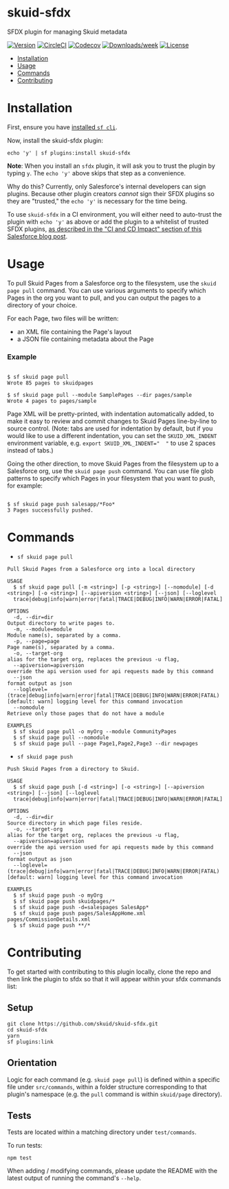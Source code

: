skuid-sfdx
==========

SFDX plugin for managing Skuid metadata

[![Version](https://img.shields.io/npm/v/skuid-sfdx.svg)](https://npmjs.org/package/skuid-sfdx)
[![CircleCI](https://circleci.com/gh/skuid/skuid-sfdx/tree/master.svg?style=shield)](https://circleci.com/gh/skuid/skuid-sfdx/tree/master)
[![Codecov](https://codecov.io/gh/skuid/skuid-sfdx/branch/master/graph/badge.svg)](https://codecov.io/gh/skuid/skuid-sfdx)
[![Downloads/week](https://img.shields.io/npm/dw/skuid-sfdx.svg)](https://npmjs.org/package/skuid-sfdx)
[![License](https://img.shields.io/npm/l/skuid-sfdx.svg)](https://github.com/skuid/skuid-sfdx/blob/master/package.json)

<!-- toc -->
* [Installation](#installation)
* [Usage](#usage)
* [Commands](#commands)
* [Contributing](#contributing)
<!-- tocstop -->

<!-- install -->
# Installation

First, ensure you have [installed `sf cli`](https://developer.salesforce.com/docs/atlas.en-us.sfdx_setup.meta/sfdx_setup/sfdx_setup_install_cli.htm).

Now, install the skuid-sfdx plugin:

```sh-session
echo 'y' | sf plugins:install skuid-sfdx
```

**Note**: When you install an `sfdx` plugin, it will ask you to trust the plugin by typing `y`. The `echo 'y'` above skips that step as a convenience. 

Why do this? Currently, only Salesforce's internal developers can sign plugins. Because other plugin creators *cannot* sign their SFDX plugins so they are "trusted," the `echo 'y'` is necessary for the time being.

To use `skuid-sfdx` in a CI environment, you will either need to auto-trust the plugin with `echo 'y'` as above or add the plugin to a whitelist of trusted SFDX plugins, [as described in the "CI and CD Impact" section of this Salesforce blog post](https://developer.salesforce.com/blogs/2017/10/salesforce-dx-cli-plugin-update.html).

<!-- installstop -->

<!-- usage -->
# Usage

To pull Skuid Pages from a Salesforce org to the filesystem, use the `skuid page pull` command. You can use various arguments to specify which Pages in the org you want to pull, and you can output the pages to a directory of your choice.

For each Page, two files will be written:

  - an XML file containing the Page's layout
  - a JSON file containing metadata about the Page

### Example

```sh-session

$ sf skuid page pull
Wrote 85 pages to skuidpages

$ sf skuid page pull --module SamplePages --dir pages/sample
Wrote 4 pages to pages/sample
```

Page XML will be pretty-printed, with indentation automatically added, to make it easy to review and commit changes to Skuid Pages line-by-line to source control. (Note: tabs are used for indentation by default, but if you would like to use a different indentation, you can set the `SKUID_XML_INDENT` environment variable, e.g. `export SKUID_XML_INDENT="  "` to use 2 spaces instead of tabs.)

Going the other direction, to move Skuid Pages from the filesystem up to a Salesforce org, use the `skuid page push` command. You can use file glob patterns to specify which Pages in your filesystem that you want to push, for example:

```sh-session

$ sf skuid page push salesapp/*Foo*
3 Pages successfully pushed.

```

<!-- usagestop -->

<!-- commands -->
# Commands
* `sf skuid page pull`

```
Pull Skuid Pages from a Salesforce org into a local directory

USAGE
  $ sf skuid page pull [-m <string>] [-p <string>] [--nomodule] [-d <string>] [-o <string>] [--apiversion <string>] [--json] [--loglevel 
  trace|debug|info|warn|error|fatal|TRACE|DEBUG|INFO|WARN|ERROR|FATAL]

OPTIONS
  -d, --dir=dir                                                                     Output directory to write pages to.
  -m, --module=module                                                               Module name(s), separated by a comma.
  -p, --page=page                                                                   Page name(s), separated by a comma.
  -o, --target-org                                                                  alias for the target org, replaces the previous -u flag,
  --apiversion=apiversion                                                           override the api version used for api requests made by this command
  --json                                                                            format output as json
  --loglevel=(trace|debug|info|warn|error|fatal|TRACE|DEBUG|INFO|WARN|ERROR|FATAL)  [default: warn] logging level for this command invocation
  --nomodule                                                                        Retrieve only those pages that do not have a module

EXAMPLES
  $ sf skuid page pull -o myOrg --module CommunityPages
  $ sf skuid page pull --nomodule
  $ sf skuid page pull --page Page1,Page2,Page3 --dir newpages

```

* `sf skuid page push`

```
Push Skuid Pages from a directory to Skuid.

USAGE
  $ sf skuid page push [-d <string>] [-o <string>] [--apiversion <string>] [--json] [--loglevel 
  trace|debug|info|warn|error|fatal|TRACE|DEBUG|INFO|WARN|ERROR|FATAL]

OPTIONS
  -d, --dir=dir                                                                     Source directory in which page files reside.
  -o, --target-org                                                                  alias for the target org, replaces the previous -u flag,
  --apiversion=apiversion                                                           override the api version used for api requests made by this command
  --json                                                                            format output as json
  --loglevel=(trace|debug|info|warn|error|fatal|TRACE|DEBUG|INFO|WARN|ERROR|FATAL)  [default: warn] logging level for this command invocation

EXAMPLES
  $ sf skuid page push -o myOrg
  $ sf skuid page push skuidpages/*
  $ sf skuid page push -d=salespages SalesApp*
  $ sf skuid page push pages/SalesAppHome.xml pages/CommissionDetails.xml
  $ sf skuid page push **/*
```

<!-- commandsstop -->

<!-- contributing -->
# Contributing

To get started with contributing to this plugin locally, clone the repo and then link the plugin to sfdx so that it will appear within your sfdx commands list:

## Setup

```sh-session
git clone https://github.com/skuid/skuid-sfdx.git
cd skuid-sfdx
yarn
sf plugins:link
```

## Orientation

Logic for each command (e.g. `skuid page pull`) is defined within a specific file under `src/commands`, within a folder structure corresponding to that plugin's namespace (e.g. the `pull` command is within `skuid/page` directory).

## Tests

Tests are located within a matching directory under `test/commands`.

To run tests: 

```sh-session
npm test
```

When adding / modifying commands, please update the README with the latest output of running the command's `--help`.

<!-- contributingstop -->
